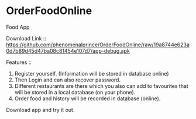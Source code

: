 # OrderFoodOnline
Food App

Download Link :: https://github.com/phenomenalprince/OrderFoodOnline/raw/19a8744e623a0d7b89d45d47ba08c81454e107d7/app-debug.apk

Features ::

1. Register yourself. (Information will be stored in database online)
2. Then Login and can also recover password.
3. Different restaurants are there which you also can add to favourites that will be stored in a local database (on your phone).
4. Order food and history will be recorded in database (online).

Download app and try it out.
